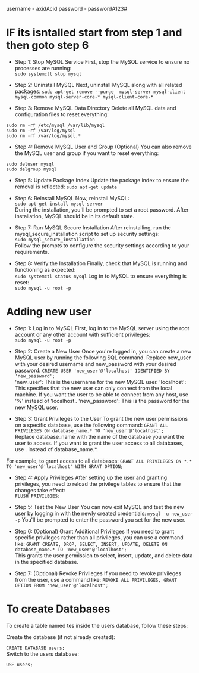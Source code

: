 username - axidAcid
password - passwordA123#


# IF its isntalled start from step 1 and then goto step 6

- Step 1: Stop MySQL Service
First, stop the MySQL service to ensure no processes are running:  
```sudo systemctl stop mysql```
- Step 2: Uninstall MySQL
Next, uninstall MySQL along with all related packages:
```sudo apt-get remove --purge  mysql-server mysql-client mysql-common mysql-server-core-* mysql-client-core-*```


- Step 3: Remove MySQL Data Directory
Delete all MySQL data and configuration files to reset everything:  
```
sudo rm -rf /etc/mysql /var/lib/mysql
sudo rm -rf /var/log/mysql
sudo rm -rf /var/log/mysql.*
````
- Step 4: Remove MySQL User and Group (Optional)
You can also remove the MySQL user and group if you want to reset everything:
```
sudo deluser mysql
sudo delgroup mysql
```
- Step 5: Update Package Index
Update the package index to ensure the removal is reflected:  ```sudo apt-get update```

- Step 6: Reinstall MySQL
Now, reinstall MySQL:  
```sudo apt-get install mysql-server```   
During the installation, you'll be prompted to set a root password. After installation, MySQL should be in its default state.

- Step 7: Run MySQL Secure Installation
After reinstalling, run the mysql_secure_installation script to set up security settings:  
```sudo mysql_secure_installation```  
Follow the prompts to configure the security settings according to your requirements.

- Step 8: Verify the Installation
Finally, check that MySQL is running and functioning as expected:   
```sudo systemctl status mysql```
Log in to MySQL to ensure everything is reset:  
```sudo mysql -u root -p```


# Adding new user

- Step 1: Log in to MySQL
First, log in to the MySQL server using the root account or any other account with sufficient privileges:  
```sudo mysql -u root -p```
- Step 2: Create a New User
Once you're logged in, you can create a new MySQL user by running the following SQL command. Replace new_user with your desired username and new_password with your desired password:
```CREATE USER 'new_user'@'localhost' IDENTIFIED BY 'new_password';```  
'new_user': This is the username for the new MySQL user.
'localhost': This specifies that the new user can only connect from the local machine. If you want the user to be able to connect from any host, use '%' instead of 'localhost'.
'new_password': This is the password for the new MySQL user.  


- Step 3: Grant Privileges to the User
To grant the new user permissions on a specific database, use the following command:
```GRANT ALL PRIVILEGES ON database_name.* TO 'new_user'@'localhost';```  
Replace database_name with the name of the database you want the user to access. If you want to grant the user access to all databases, use *.* instead of database_name.*.

For example, to grant access to all databases:
```GRANT ALL PRIVILEGES ON *.* TO 'new_user'@'localhost' WITH GRANT OPTION;```


- Step 4: Apply Privileges
After setting up the user and granting privileges, you need to reload the privilege tables to ensure that the changes take effect:  
```FLUSH PRIVILEGES;```


- Step 5: Test the New User
You can now exit MySQL and test the new user by logging in with the newly created credentials:
```mysql -u new_user -p```
You'll be prompted to enter the password you set for the new user.

- Step 6: (Optional) Grant Additional Privileges
If you need to grant specific privileges rather than all privileges, you can use a command like:
```GRANT CREATE, DROP, SELECT, INSERT, UPDATE, DELETE ON database_name.* TO 'new_user'@'localhost';```  
This grants the user permission to select, insert, update, and delete data in the specified database.

- Step 7: (Optional) Revoke Privileges
If you need to revoke privileges from the user, use a command like:
```REVOKE ALL PRIVILEGES, GRANT OPTION FROM 'new_user'@'localhost';```

# To create Databases

To create a table named tes inside the users database, follow these steps:

Create the database (if not already created):

```CREATE DATABASE users;```  
Switch to the users database:
```
USE users;
```
